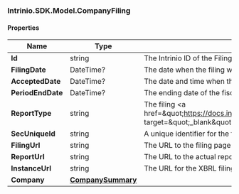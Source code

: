 [//]: # (CLASS:Intrinio.SDK.Model.CompanyFiling)

[//]: # (KIND:object)

### Intrinio.SDK.Model.CompanyFiling
#### Properties

[//]: # (START_DEFINITION)

Name | Type | Description
------------ | ------------- | -------------
**Id** | string | The Intrinio ID of the Filing &nbsp;
**FilingDate** | DateTime? | The date when the filing was submitted to the SEC by the company &nbsp;
**AcceptedDate** | DateTime? | The date and time when the filing was accepted by SEC &nbsp;
**PeriodEndDate** | DateTime? | The ending date of the fiscal period for the filing &nbsp;
**ReportType** | string | The filing &lt;a href&#x3D;\&quot;https://docs.intrinio.com/documentation/sec_filing_report_types\&quot; target&#x3D;\&quot;_blank\&quot;&gt;report type&lt;/a&gt; &nbsp;
**SecUniqueId** | string | A unique identifier for the filing provided by the SEC &nbsp;
**FilingUrl** | string | The URL to the filing page on the SEC site &nbsp;
**ReportUrl** | string | The URL to the actual report on the SEC site &nbsp;
**InstanceUrl** | string | The URL for the XBRL filing for the report &nbsp;
**Company** | [**CompanySummary**](CompanySummary.md) |  &nbsp;

[//]: # (END_DEFINITION)


[//]: # (CONTAINED_CLASS:Intrinio.SDK.Model.CompanySummary)



